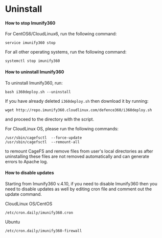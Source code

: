 # Uninstall

#### How to stop Imunify360

For CentOS6/CloudLinux6, run the following command:

<div class="notranslate">

```
service imunify360 stop
```
</div>

For all other operating systems, run the following command:

<div class="notranslate">

```
systemctl stop imunify360
```
</div>

#### How to uninstall Imunify360

To uninstall Imunify360, run:

<div class="notranslate">

```
bash i360deploy.sh --uninstall
```

</div>

If you have already deleted <span class="notranslate">`i360deploy.sh`</span> then download it by running:

<div class="notranslate">

```
wget http://repo.imunify360.cloudlinux.com/defence360/i360deploy.sh
```

</div>

and proceed to the directory with the script.


For CloudLinux OS, please run the following commands:

<div class="notranslate">

```
/usr/sbin/cagefsctl  --force-update
/usr/sbin/cagefsctl  --remount-all
```

</div>

to remount <span class="notranslate">CageFS</span> and remove files from user's local directories as after uninstalling these files are not removed automatically and can generate errors to Apache log.

#### How to disable updates

Starting from Imunify360 v.4.10, if you need to disable Imunify360 then you need to disable updates as well by editing cron file and comment out the update command.

CloudLinux OS/CentOS 

<div class="notranslate">

```
/etc/cron.daily/imunify360.cron
```
</div>

Ubuntu

<div class="notranslate">

```
/etc/cron.daily/imunify360-firewall
```
</div>


<Disqus/>